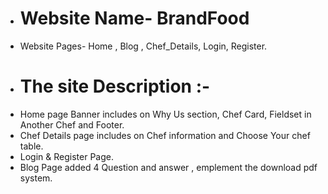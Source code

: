 * # Website Name- BrandFood
* Website Pages- Home , Blog , Chef_Details, Login, Register.
* # The site Description :-
* Home page Banner includes on Why Us section, Chef Card, Fieldset in Another Chef and Footer.
* Chef Details page includes on Chef information and Choose Your chef table.
* Login & Register Page.
* Blog Page added 4 Question and answer , emplement the download pdf system.